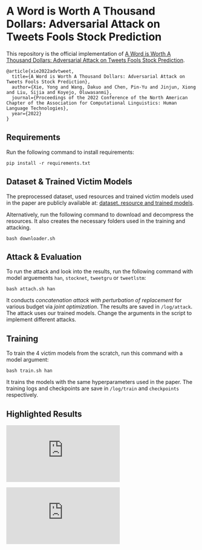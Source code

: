 
# A Word is Worth A Thousand Dollars: Adversarial Attack on Tweets Fools Stock Prediction

This repository is the official implementation of [A Word is Worth A Thousand Dollars: Adversarial Attack on Tweets Fools Stock Prediction](https://openreview.net/pdf?id=Sxgh3cbSbq). 

```
@article{xie2022advtweet, 
  title={A Word is Worth A Thousand Dollars: Adversarial Attack on Tweets Fools Stock Prediction},
  author={Xie, Yong and Wang, Dakuo and Chen, Pin-Yu and Jinjun, Xiong and Liu, Sijia and Koyejo, Oluwasanmi},
  journal={Proceedings of the 2022 Conference of the North American Chapter of the Association for Computational Linguistics: Human Language Technologies},
  year={2022}
}
```

## Requirements

Run the following command to install requirements:

```setup
pip install -r requirements.txt
```

## Dataset & Trained Victim Models

The preprocessed dataset, used resources and trained victim models used in the paper are publicly available at: [dataset. resource and trained models](https://drive.google.com/drive/folders/1NX8eM7NlF9q-TGBDaV3YROGU_j6MTIJE?usp=sharing). 

Alternatively, run the following command to download and decompress the resources. It also creates the necessary folders used in the training and attacking. 

```
bash downloader.sh
```

## Attack & Evaluation

To run the attack and look into the results, run the following command with model arguements `han`, `stocknet`, `tweetgru` or `tweetlstm`:

```eval
bash attach.sh han
```

It conducts *concatenation attack with perturbation of replacement* for various budget via *joint optimization*. The results are saved in `/log/attack`. The attack uses our trained models. Change the arguments in the script to implement different attacks. 


## Training

To train the 4 victim models from the scratch, run this command with a model argument:

```train
bash train.sh han
```

It trains the models with the same hyperparameters used in the paper. The training logs and checkpoints are save in `/log/train` and `checkpoints` respectively. 

## Highlighted Results

![image](https://github.com/yonxie/AdvFinTweet/images/budget_effect.pdf)

![image](https://github.com/yonxie/AdvFinTweet/images/pnl_single_pct.pdf)
